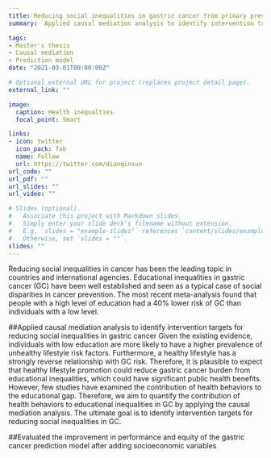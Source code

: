 ```yaml
---
title: Reducing social inequalities in gastric cancer from primary prevention to cancer screening
summary:  Applied causal mediation analysis to identify intervention targets for reducing social inequalities in gastric cancer. Evaluated the improvement in performance and equity of the gastric cancer prediction model after adding socioeconomic variables

tags:
- Master's thesis
- Causal mediation
- Prediction model
date: "2021-03-01T00:00:00Z"

# Optional external URL for project (replaces project detail page).
external_link: ""

image:
  caption: Health inequalties
  focal_point: Smart

links:
- icon: twitter
  icon_pack: fab
  name: Follow
  url: https://twitter.com/dianqinsun
url_code: ""
url_pdf: ""
url_slides: ""
url_video: ""

# Slides (optional).
#   Associate this project with Markdown slides.
#   Simply enter your slide deck's filename without extension.
#   E.g. `slides = "example-slides"` references `content/slides/example-slides.md`.
#   Otherwise, set `slides = ""`.
slides: ""
---
```


Reducing social inequalities in cancer has been the leading topic in countries and international agencies. Educational inequalities in gastric cancer (GC) have been well established and seen as a typical case of social disparities in cancer prevention. The most recent meta-analysis found that people with a high level of education had a 40% lower risk of GC than individuals with a low level. 

##Applied causal mediation analysis to identify intervention targets for reducing social inequalities in gastric cancer
Given the existing evidence, individuals with low education are more likely to have a higher prevalence of unhealthy lifestyle risk factors. Furthermore, a healthy lifestyle has a strongly reverse relationship with GC risk. Therefore, it is plausible to expect that healthy lifestyle promotion could reduce gastric cancer burden from educational inequalities, which could have significant public health benefits. However, few studies have examined the contribution of health behaviors to the educational gap. Therefore, we aim to quantify the contribution of health behaviors to educational inequalities in GC by applying the causal mediation analysis.  The ultimate goal is to identify intervention targets for reducing social inequalities in GC.

##Evaluated the improvement in performance and equity of the gastric cancer prediction model after adding socioeconomic variables



